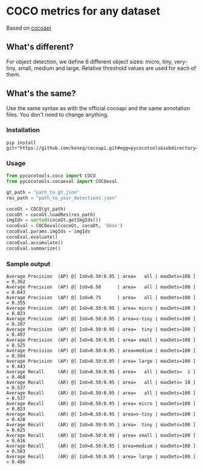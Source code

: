 # COCO metrics for any dataset

Based on [cocoapi](https://github.com/cocodataset/cocoapi)


## What's different?
For object detection, we define 6 different object sizes: micro, tiny, very-tiny, small, medium and large.
Relative threshold values are used for each of them. 


## What's the same?
Use the same syntax as with the official cocoapi and the same annotation files. 
You don't need to change anything.

### Installation
```console
pip install git+"https://github.com/koseq/cocoapi.git#egg=pycocotools&subdirectory=PythonAPI"
```

### Usage
```python
from pycocotools.coco import COCO
from pycocotools.cocoeval import COCOeval

gt_path = "path_to_gt.json"
res_path = "path_to_your_detections.json"

cocoGt = COCO(gt_path)
cocoDt = cocoGt.loadRes(res_path)
imgIds = sorted(cocoGt.getImgIds())
cocoEval = COCOeval(cocoGt, cocoDt, 'bbox')
cocoEval.params.imgIds = imgIds
cocoEval.evaluate()
cocoEval.accumulate()
cocoEval.summarize()
```

### Sample output
```
Average Precision  (AP) @[ IoU=0.50:0.95 | area=   all | maxDets=100 ] = 0.362
Average Precision  (AP) @[ IoU=0.50      | area=   all | maxDets=100 ] = 0.643
Average Precision  (AP) @[ IoU=0.75      | area=   all | maxDets=100 ] = 0.355
Average Precision  (AP) @[ IoU=0.50:0.95 | area= micro | maxDets=100 ] = 0.023
Average Precision  (AP) @[ IoU=0.50:0.95 | area=v-tiny | maxDets=100 ] = 0.207
Average Precision  (AP) @[ IoU=0.50:0.95 | area=  tiny | maxDets=100 ] = 0.497
Average Precision  (AP) @[ IoU=0.50:0.95 | area= small | maxDets=100 ] = 0.525
Average Precision  (AP) @[ IoU=0.50:0.95 | area=medium | maxDets=100 ] = 0.504
Average Precision  (AP) @[ IoU=0.50:0.95 | area= large | maxDets=100 ] = 0.443
Average Recall     (AR) @[ IoU=0.50:0.95 | area=   all | maxDets=  1 ] = 0.468
Average Recall     (AR) @[ IoU=0.50:0.95 | area=   all | maxDets= 10 ] = 0.537
Average Recall     (AR) @[ IoU=0.50:0.95 | area=   all | maxDets=100 ] = 0.537
Average Recall     (AR) @[ IoU=0.50:0.95 | area= micro | maxDets=100 ] = 0.023
Average Recall     (AR) @[ IoU=0.50:0.95 | area=v-tiny | maxDets=100 ] = 0.428
Average Recall     (AR) @[ IoU=0.50:0.95 | area=  tiny | maxDets=100 ] = 0.625
Average Recall     (AR) @[ IoU=0.50:0.95 | area= small | maxDets=100 ] = 0.616
Average Recall     (AR) @[ IoU=0.50:0.95 | area=medium | maxDets=100 ] = 0.583
Average Recall     (AR) @[ IoU=0.50:0.95 | area= large | maxDets=100 ] = 0.486
```
